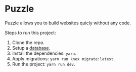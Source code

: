 # Puzzle

Puzzle allows you to build websites quicly without any code.

Steps to run this project:

1. Clone the repo.
2. Setup a [database](docs/databases.md).
3. Install the dependencies: `yarn`.
4. Apply migrations: `yarn run knex migrate:latest`.
5. Run the project: `yarn run dev`.
